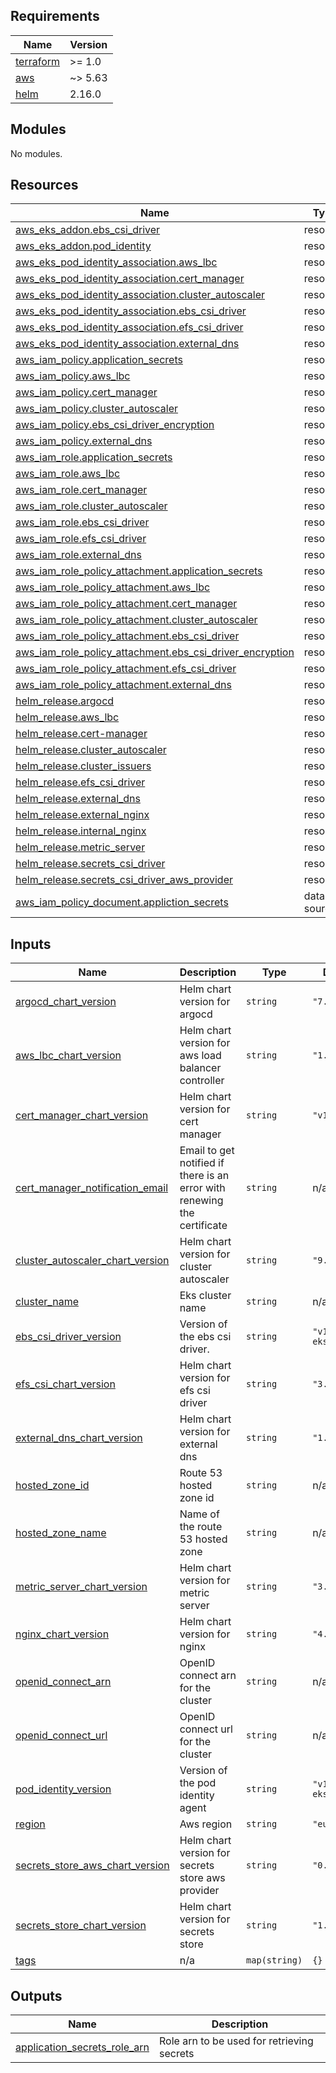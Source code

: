 <!-- BEGIN_TF_DOCS -->
## Requirements

| Name | Version |
|------|---------|
| <a name="requirement_terraform"></a> [terraform](#requirement\_terraform) | >= 1.0 |
| <a name="requirement_aws"></a> [aws](#requirement\_aws) | ~> 5.63 |
| <a name="requirement_helm"></a> [helm](#requirement\_helm) | 2.16.0 |

## Modules

No modules.

## Resources

| Name | Type |
|------|------|
| [aws_eks_addon.ebs_csi_driver](https://registry.terraform.io/providers/hashicorp/aws/latest/docs/resources/eks_addon) | resource |
| [aws_eks_addon.pod_identity](https://registry.terraform.io/providers/hashicorp/aws/latest/docs/resources/eks_addon) | resource |
| [aws_eks_pod_identity_association.aws_lbc](https://registry.terraform.io/providers/hashicorp/aws/latest/docs/resources/eks_pod_identity_association) | resource |
| [aws_eks_pod_identity_association.cert_manager](https://registry.terraform.io/providers/hashicorp/aws/latest/docs/resources/eks_pod_identity_association) | resource |
| [aws_eks_pod_identity_association.cluster_autoscaler](https://registry.terraform.io/providers/hashicorp/aws/latest/docs/resources/eks_pod_identity_association) | resource |
| [aws_eks_pod_identity_association.ebs_csi_driver](https://registry.terraform.io/providers/hashicorp/aws/latest/docs/resources/eks_pod_identity_association) | resource |
| [aws_eks_pod_identity_association.efs_csi_driver](https://registry.terraform.io/providers/hashicorp/aws/latest/docs/resources/eks_pod_identity_association) | resource |
| [aws_eks_pod_identity_association.external_dns](https://registry.terraform.io/providers/hashicorp/aws/latest/docs/resources/eks_pod_identity_association) | resource |
| [aws_iam_policy.application_secrets](https://registry.terraform.io/providers/hashicorp/aws/latest/docs/resources/iam_policy) | resource |
| [aws_iam_policy.aws_lbc](https://registry.terraform.io/providers/hashicorp/aws/latest/docs/resources/iam_policy) | resource |
| [aws_iam_policy.cert_manager](https://registry.terraform.io/providers/hashicorp/aws/latest/docs/resources/iam_policy) | resource |
| [aws_iam_policy.cluster_autoscaler](https://registry.terraform.io/providers/hashicorp/aws/latest/docs/resources/iam_policy) | resource |
| [aws_iam_policy.ebs_csi_driver_encryption](https://registry.terraform.io/providers/hashicorp/aws/latest/docs/resources/iam_policy) | resource |
| [aws_iam_policy.external_dns](https://registry.terraform.io/providers/hashicorp/aws/latest/docs/resources/iam_policy) | resource |
| [aws_iam_role.application_secrets](https://registry.terraform.io/providers/hashicorp/aws/latest/docs/resources/iam_role) | resource |
| [aws_iam_role.aws_lbc](https://registry.terraform.io/providers/hashicorp/aws/latest/docs/resources/iam_role) | resource |
| [aws_iam_role.cert_manager](https://registry.terraform.io/providers/hashicorp/aws/latest/docs/resources/iam_role) | resource |
| [aws_iam_role.cluster_autoscaler](https://registry.terraform.io/providers/hashicorp/aws/latest/docs/resources/iam_role) | resource |
| [aws_iam_role.ebs_csi_driver](https://registry.terraform.io/providers/hashicorp/aws/latest/docs/resources/iam_role) | resource |
| [aws_iam_role.efs_csi_driver](https://registry.terraform.io/providers/hashicorp/aws/latest/docs/resources/iam_role) | resource |
| [aws_iam_role.external_dns](https://registry.terraform.io/providers/hashicorp/aws/latest/docs/resources/iam_role) | resource |
| [aws_iam_role_policy_attachment.application_secrets](https://registry.terraform.io/providers/hashicorp/aws/latest/docs/resources/iam_role_policy_attachment) | resource |
| [aws_iam_role_policy_attachment.aws_lbc](https://registry.terraform.io/providers/hashicorp/aws/latest/docs/resources/iam_role_policy_attachment) | resource |
| [aws_iam_role_policy_attachment.cert_manager](https://registry.terraform.io/providers/hashicorp/aws/latest/docs/resources/iam_role_policy_attachment) | resource |
| [aws_iam_role_policy_attachment.cluster_autoscaler](https://registry.terraform.io/providers/hashicorp/aws/latest/docs/resources/iam_role_policy_attachment) | resource |
| [aws_iam_role_policy_attachment.ebs_csi_driver](https://registry.terraform.io/providers/hashicorp/aws/latest/docs/resources/iam_role_policy_attachment) | resource |
| [aws_iam_role_policy_attachment.ebs_csi_driver_encryption](https://registry.terraform.io/providers/hashicorp/aws/latest/docs/resources/iam_role_policy_attachment) | resource |
| [aws_iam_role_policy_attachment.efs_csi_driver](https://registry.terraform.io/providers/hashicorp/aws/latest/docs/resources/iam_role_policy_attachment) | resource |
| [aws_iam_role_policy_attachment.external_dns](https://registry.terraform.io/providers/hashicorp/aws/latest/docs/resources/iam_role_policy_attachment) | resource |
| [helm_release.argocd](https://registry.terraform.io/providers/hashicorp/helm/2.16.0/docs/resources/release) | resource |
| [helm_release.aws_lbc](https://registry.terraform.io/providers/hashicorp/helm/2.16.0/docs/resources/release) | resource |
| [helm_release.cert-manager](https://registry.terraform.io/providers/hashicorp/helm/2.16.0/docs/resources/release) | resource |
| [helm_release.cluster_autoscaler](https://registry.terraform.io/providers/hashicorp/helm/2.16.0/docs/resources/release) | resource |
| [helm_release.cluster_issuers](https://registry.terraform.io/providers/hashicorp/helm/2.16.0/docs/resources/release) | resource |
| [helm_release.efs_csi_driver](https://registry.terraform.io/providers/hashicorp/helm/2.16.0/docs/resources/release) | resource |
| [helm_release.external_dns](https://registry.terraform.io/providers/hashicorp/helm/2.16.0/docs/resources/release) | resource |
| [helm_release.external_nginx](https://registry.terraform.io/providers/hashicorp/helm/2.16.0/docs/resources/release) | resource |
| [helm_release.internal_nginx](https://registry.terraform.io/providers/hashicorp/helm/2.16.0/docs/resources/release) | resource |
| [helm_release.metric_server](https://registry.terraform.io/providers/hashicorp/helm/2.16.0/docs/resources/release) | resource |
| [helm_release.secrets_csi_driver](https://registry.terraform.io/providers/hashicorp/helm/2.16.0/docs/resources/release) | resource |
| [helm_release.secrets_csi_driver_aws_provider](https://registry.terraform.io/providers/hashicorp/helm/2.16.0/docs/resources/release) | resource |
| [aws_iam_policy_document.appliction_secrets](https://registry.terraform.io/providers/hashicorp/aws/latest/docs/data-sources/iam_policy_document) | data source |

## Inputs

| Name | Description | Type | Default | Required |
|------|-------------|------|---------|:--------:|
| <a name="input_argocd_chart_version"></a> [argocd\_chart\_version](#input\_argocd\_chart\_version) | Helm chart version for argocd | `string` | `"7.6.12"` | no |
| <a name="input_aws_lbc_chart_version"></a> [aws\_lbc\_chart\_version](#input\_aws\_lbc\_chart\_version) | Helm chart version for aws load balancer controller | `string` | `"1.9.1"` | no |
| <a name="input_cert_manager_chart_version"></a> [cert\_manager\_chart\_version](#input\_cert\_manager\_chart\_version) | Helm chart version for cert manager | `string` | `"v1.14.5"` | no |
| <a name="input_cert_manager_notification_email"></a> [cert\_manager\_notification\_email](#input\_cert\_manager\_notification\_email) | Email to get notified if there is an error with renewing the certificate | `string` | n/a | yes |
| <a name="input_cluster_autoscaler_chart_version"></a> [cluster\_autoscaler\_chart\_version](#input\_cluster\_autoscaler\_chart\_version) | Helm chart version for cluster autoscaler | `string` | `"9.37.0"` | no |
| <a name="input_cluster_name"></a> [cluster\_name](#input\_cluster\_name) | Eks cluster name | `string` | n/a | yes |
| <a name="input_ebs_csi_driver_version"></a> [ebs\_csi\_driver\_version](#input\_ebs\_csi\_driver\_version) | Version of the ebs csi driver. | `string` | `"v1.35.0-eksbuild.1"` | no |
| <a name="input_efs_csi_chart_version"></a> [efs\_csi\_chart\_version](#input\_efs\_csi\_chart\_version) | Helm chart version for efs csi driver | `string` | `"3.0.8"` | no |
| <a name="input_external_dns_chart_version"></a> [external\_dns\_chart\_version](#input\_external\_dns\_chart\_version) | Helm chart version for external dns | `string` | `"1.15.0"` | no |
| <a name="input_hosted_zone_id"></a> [hosted\_zone\_id](#input\_hosted\_zone\_id) | Route 53 hosted zone id | `string` | n/a | yes |
| <a name="input_hosted_zone_name"></a> [hosted\_zone\_name](#input\_hosted\_zone\_name) | Name of the route 53 hosted zone | `string` | n/a | yes |
| <a name="input_metric_server_chart_version"></a> [metric\_server\_chart\_version](#input\_metric\_server\_chart\_version) | Helm chart version for metric server | `string` | `"3.12.1"` | no |
| <a name="input_nginx_chart_version"></a> [nginx\_chart\_version](#input\_nginx\_chart\_version) | Helm chart version for nginx | `string` | `"4.11.3"` | no |
| <a name="input_openid_connect_arn"></a> [openid\_connect\_arn](#input\_openid\_connect\_arn) | OpenID connect arn for the cluster | `string` | n/a | yes |
| <a name="input_openid_connect_url"></a> [openid\_connect\_url](#input\_openid\_connect\_url) | OpenID connect url for the cluster | `string` | n/a | yes |
| <a name="input_pod_identity_version"></a> [pod\_identity\_version](#input\_pod\_identity\_version) | Version of the pod identity agent | `string` | `"v1.3.2-eksbuild.2"` | no |
| <a name="input_region"></a> [region](#input\_region) | Aws region | `string` | `"eu-west-1"` | no |
| <a name="input_secrets_store_aws_chart_version"></a> [secrets\_store\_aws\_chart\_version](#input\_secrets\_store\_aws\_chart\_version) | Helm chart version for secrets store aws provider | `string` | `"0.3.10"` | no |
| <a name="input_secrets_store_chart_version"></a> [secrets\_store\_chart\_version](#input\_secrets\_store\_chart\_version) | Helm chart version for secrets store | `string` | `"1.4.6"` | no |
| <a name="input_tags"></a> [tags](#input\_tags) | n/a | `map(string)` | `{}` | no |

## Outputs

| Name | Description |
|------|-------------|
| <a name="output_application_secrets_role_arn"></a> [application\_secrets\_role\_arn](#output\_application\_secrets\_role\_arn) | Role arn to be used for retrieving secrets |
<!-- END_TF_DOCS -->